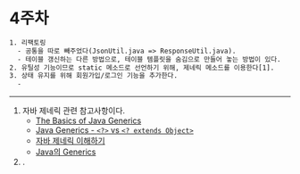 4주차
=====
```txt
1. 리팩토링
  - 공통을 따로 빼주었다(JsonUtil.java => ResponseUtil.java).
  - 테이블 갱신하는 다른 방법으로, 테이블 템플릿을 숨김으로 만들어 놓는 방법이 있다.
2. 유틸성 기능이므로 static 메소드로 선언하기 위해, 제네릭 메소드를 이용한다[1].
3. 상태 유지를 위해 회원가입/로그인 기능을 추가한다.
  - 
```

- - -
1. 자바 제네릭 관련 참고사항이다.
	* [The Basics of Java Generics](https://www.baeldung.com/java-generics)
	* [Java Generics - `<?>` vs `<? extends Object>`](https://www.baeldung.com/java-generics-vs-extends-object)
	* [자바 제네릭 이해하기](https://yaboong.github.io/java/2019/01/19/java-generics-1/)
	* [Java의 Generics](https://medium.com/@joongwon/java-java%EC%9D%98-generics-604b562530b3)
2. .